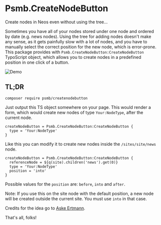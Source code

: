 # Psmb.CreateNodeButton
Create nodes in Neos even without using the tree...

Sometimes you have all of your nodes stored under one node and ordered by date (e.g. news nodes).
Using the tree for adding nodes doesn't make any sense, as it gets painfully slow with a lot of nodes,
and you have to manually select the correct position for the new node, which is error-prone.
This package provides with `Psmb.CreateNodeButton:CreateNodeButton` TypoScript object, which allows you to create nodes
in a predefined position in one click of a button.

![Demo](https://raw.githubusercontent.com/psmb/Psmb.CreateNodeButton/master/demo.gif)

## TL;DR

```
composer require psmb/createnodebutton
```

Just output this TS object somewhere on your page.
This would render a form, which would create new nodes of type `Your:NodeType`,
after the current node.

```
createNodeButton = Psmb.CreateNodeButton:CreateNodeButton {
  type = 'Your:NodeType'
}
```

Like this you can modify it to create new nodes inside the `/sites/site/news` node.

```
createNodeButton = Psmb.CreateNodeButton:CreateNodeButton {
  referenceNode = ${q(site).children('news').get(0)}
  type = 'Your:NodeType'
  position = 'into'
}
```

Possible values for the `position` are: `before`, `into` and `after`.

Note: If you use this on the site node with the default position, a new node will be created outside
the current site. You must use `into` in that case.

Credits for the idea go to [Aske Ertmann](https://twitter.com/AskeErtmann).

That's all, folks!
